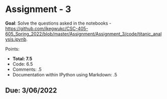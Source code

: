 # Assignment - 3

**Goal**: Solve the questions asked in the notebooks - <https://github.com/ikegwukc/CSC-405-605_Spring_2022/blob/master/Assignment/Assignment_3/code/titanic_analysis.ipynb>.

Points:
- **Total: 7.5**
- Code: 6.5
- Comments: .5
- Documentation within IPython using Markdown: .5


## Due: 3/06/2022

